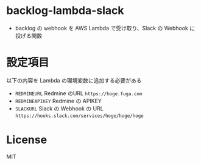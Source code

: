 # backlog-lambda-slack
* backlog の webhook を AWS Lambda で受け取り、Slack の Webhook に投げる関数

# 設定項目
以下の内容を Lambda の環境変数に追加する必要がある
* `REDMINEURL` Redmine のURL `https://hoge.fuga.com`
* `REDMINEAPIKEY` Redmine の APIKEY
* `SLACKURL` Slack の Webhook の URL `https://hooks.slack.com/services/hoge/hoge/hoge`

# License
MIT